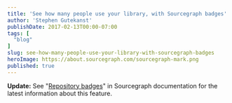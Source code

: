 ```yaml
---
title: 'See how many people use your library, with Sourcegraph badges'
author: 'Stephen Gutekanst'
publishDate: 2017-02-13T00:00-07:00
tags: [
  "blog"
]
slug: see-how-many-people-use-your-library-with-sourcegraph-badges
heroImage: https://about.sourcegraph.com/sourcegraph-mark.png
published: true
---
```


**Update:** See "[Repository badges](https://docs.sourcegraph.com/getting-started/personalization/badges)" in Sourcegraph documentation for the latest information about this feature.
